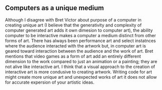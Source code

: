 ## Computers as a unique medium

Although I disagree with Bret Victor about purpose of a computer in creating unique art (I believe that the generativity and complexity of computer generated art adds it own dimesion to computer art), the ability computer to be interactive makes a computer a medium distinct from other forms of art. There has always been performance art and select instatnces where the audience interacted with the artwork but, in computer art is geared toward interaction between the audience and the work of art. Bret mentions that video games as a form of art add an entirely different dimension to the work compared to just an animation or a painting; they are not alive like interactive art. I think that a visual approach to the creation of interactive art is more condusive to creating artwork. Writing code for art might create more unique art and unexpected works of art it does not allow for accurate expersion of your artistic ideas. 